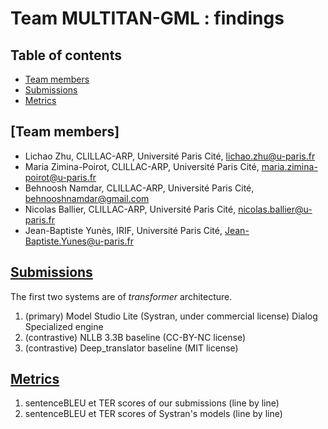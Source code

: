 # Team MULTITAN-GML : findings


## Table of contents

- [Team members](#members)
- [Submissions](#submissions)
- [Metrics](#metrics)

## [Team members]

- Lichao Zhu, CLILLAC-ARP, Université Paris Cité, <lichao.zhu@u-paris.fr>
- Maria Zimina-Poirot, CLILLAC-ARP, Université Paris Cité, <maria.zimina-poirot@u-paris.fr>
- Behnoosh Namdar, CLILLAC-ARP, Université Paris Cité, <behnooshnamdar@gmail.com>
- Nicolas Ballier, CLILLAC-ARP, Université Paris Cité, <nicolas.ballier@u-paris.fr>
- Jean-Baptiste Yunès, IRIF, Université Paris Cité, <Jean-Baptiste.Yunes@u-paris.fr>

## [Submissions](./Submissions_MULTITAN_GML/en_fr)

The first two systems are of *transformer* architecture. 

1. (primary) Model Studio Lite (Systran, under commercial license) Dialog Specialized engine
2. (contrastive) NLLB 3.3B baseline (CC-BY-NC license)
3. (contrastive) Deep_translator baseline (MIT license)

## [Metrics](./Metrics)

1. sentenceBLEU et TER scores of our submissions (line by line) 
2. sentenceBLEU et TER scores of Systran's models (line by line)





